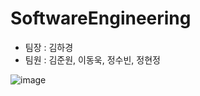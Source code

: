 # SoftwareEngineering

* 팀장 : 김하경
* 팀원 : 김준원, 이동욱, 정수빈, 정현정

![image](https://user-images.githubusercontent.com/31887934/84573773-9b1d7c80-addd-11ea-9f6d-56cdab5d25f6.png)

